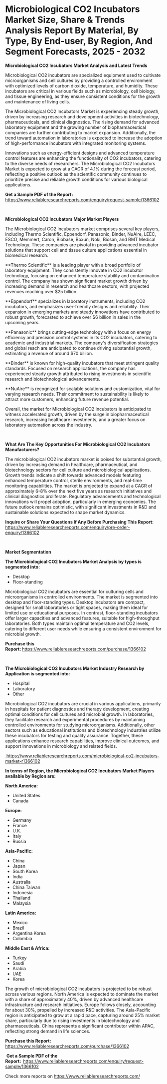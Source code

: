 <p><h1>Microbiological CO2 Incubators Market Size, Share & Trends Analysis Report By Material, By Type, By End-user, By Region, And Segment Forecasts, 2025 - 2032</h1></p><p><strong>Microbiological CO2 Incubators Market Analysis and Latest Trends</strong></p>
<p><p>Microbiological CO2 incubators are specialized equipment used to cultivate microorganisms and cell cultures by providing a controlled environment with optimized levels of carbon dioxide, temperature, and humidity. These incubators are critical in various fields such as microbiology, cell biology, and tissue engineering, as they ensure consistent conditions for the growth and maintenance of living cells.</p><p>The Microbiological CO2 Incubators Market is experiencing steady growth, driven by increasing research and development activities in biotechnology, pharmaceuticals, and clinical diagnostics. The rising demand for advanced laboratory equipment and the growing number of biopharmaceutical companies are further contributing to market expansion. Additionally, the trend toward automation in laboratories is expected to increase the adoption of high-performance incubators with integrated monitoring systems.</p><p>Innovations such as energy-efficient designs and advanced temperature control features are enhancing the functionality of CO2 incubators, catering to the diverse needs of researchers. The Microbiological CO2 Incubators Market is expected to grow at a CAGR of 4.1% during the forecast period, reflecting a positive outlook as the scientific community continues to prioritize precise and reliable growth conditions for various biological applications.</p></p>
<p><strong>Get a Sample PDF of the Report:&nbsp;</strong> <a href="https://www.reliableresearchreports.com/enquiry/request-sample/1366102?utm_campaign=3004&utm_medium=2&utm_source=Github&utm_content=ia&utm_term=22032025&utm_id=microbiological-co2-incubators">https://www.reliableresearchreports.com/enquiry/request-sample/1366102</a></p>
<p>&nbsp;</p>
<p><strong>Microbiological CO2 Incubators Major Market Players</strong></p>
<p><p>The Microbiological CO2 Incubators market comprises several key players, including Thermo Scientific, Eppendorf, Panasonic, Binder, NuAire, LEEC, ESCO, Memmert, Caron, Biobase, Boxun, Noki, Biosan, and BMT Medical Technology. These companies are pivotal in providing advanced incubator solutions that support cell and tissue culture applications essential in biomedical research.</p><p>**Thermo Scientific** is a leading player with a broad portfolio of laboratory equipment. They consistently innovate in CO2 incubator technology, focusing on enhanced temperature stability and contamination control. The company has shown significant market growth driven by increasing demand in research and healthcare sectors, with projected revenues reaching over $25 billion.</p><p>**Eppendorf** specializes in laboratory instruments, including CO2 incubators, and emphasizes user-friendly designs and reliability. Their expansion in emerging markets and steady innovations have contributed to robust growth, forecasted to achieve over $6 billion in sales in the upcoming years.</p><p>**Panasonic** brings cutting-edge technology with a focus on energy efficiency and precision control systems in its CO2 incubators, catering to academic and industrial markets. The company's diversification strategies and global reach are anticipated to continue driving substantial growth, estimating a revenue of around $70 billion.</p><p>**Binder** is known for high-quality incubators that meet stringent quality standards. Focused on research applications, the company has experienced steady growth attributed to rising investments in scientific research and biotechnological advancements.</p><p>**NuAire** is recognized for scalable solutions and customization, vital for varying research needs. Their commitment to sustainability is likely to attract more customers, enhancing future revenue potential.</p><p>Overall, the market for Microbiological CO2 Incubators is anticipated to witness accelerated growth, driven by the surge in biopharmaceutical research, increasing healthcare investments, and a greater focus on laboratory automation across the industry.</p></p>
<p>&nbsp;</p>
<p><strong>What Are The Key Opportunities For Microbiological CO2 Incubators Manufacturers?</strong></p>
<p><p>The microbiological CO2 incubators market is poised for substantial growth, driven by increasing demand in healthcare, pharmaceutical, and biotechnology sectors for cell culture and microbiological applications. Growth trends indicate a shift towards advanced models featuring enhanced temperature control, sterile environments, and real-time monitoring capabilities. The market is projected to expand at a CAGR of approximately 6-8% over the next five years as research initiatives and clinical diagnostics proliferate. Regulatory advancements and technological innovations will propel adoption, particularly in emerging economies. The future outlook remains optimistic, with significant investments in R&D and sustainable solutions expected to shape market dynamics.</p></p>
<p><strong>Inquire or Share Your Questions If Any Before Purchasing This Report:</strong> <a href="https://www.reliableresearchreports.com/enquiry/pre-order-enquiry/1366102?utm_campaign=3004&utm_medium=2&utm_source=Github&utm_content=ia&utm_term=22032025&utm_id=microbiological-co2-incubators">https://www.reliableresearchreports.com/enquiry/pre-order-enquiry/1366102</a></p>
<p>&nbsp;</p>
<p><strong>Market Segmentation</strong></p>
<p><strong>The Microbiological CO2 Incubators Market Analysis by types is segmented into:</strong></p>
<p><ul><li>Desktop</li><li>Floor-standing</li></ul></p>
<p><p>Microbiological CO2 incubators are essential for culturing cells and microorganisms in controlled environments. The market is segmented into desktop and floor-standing types. Desktop incubators are compact, designed for small laboratories or tight spaces, making them ideal for limited use or educational purposes. In contrast, floor-standing incubators offer larger capacities and advanced features, suitable for high-throughput laboratories. Both types maintain optimal temperature and CO2 levels, catering to different user needs while ensuring a consistent environment for microbial growth.</p></p>
<p><strong>Purchase this Report:&nbsp;</strong><a href="https://www.reliableresearchreports.com/purchase/1366102?utm_campaign=3004&utm_medium=2&utm_source=Github&utm_content=ia&utm_term=22032025&utm_id=microbiological-co2-incubators">https://www.reliableresearchreports.com/purchase/1366102</a></p>
<p>&nbsp;</p>
<p><strong>The Microbiological CO2 Incubators Market Industry Research by Application is segmented into:</strong></p>
<p><ul><li>Hospital</li><li>Laboratory</li><li>Other</li></ul></p>
<p><p>Microbiological CO2 incubators are crucial in various applications, primarily in hospitals for patient diagnostics and therapy development, creating optimal conditions for cell cultures and microbial growth. In laboratories, they facilitate research and experimental procedures by maintaining controlled environments for studying microorganisms. Additionally, other sectors such as educational institutions and biotechnology industries utilize these incubators for testing and quality assurance. Together, these applications enhance research capabilities, improve clinical outcomes, and support innovations in microbiology and related fields.</p></p>
<p><a href="https://www.reliableresearchreports.com/microbiological-co2-incubators-market-r1366102?utm_campaign=3004&utm_medium=2&utm_source=Github&utm_content=ia&utm_term=22032025&utm_id=microbiological-co2-incubators">&nbsp;https://www.reliableresearchreports.com/microbiological-co2-incubators-market-r1366102</a></p>
<p><strong>In terms of Region, the Microbiological CO2 Incubators Market Players available by Region are:</strong></p>
<p>
    <p> <strong> North America: </strong>
        <ul>
            <li>United States</li>
            <li>Canada</li>
        </ul>
        </p> 
    <p> <strong> Europe: </strong>
        <ul>
            <li>Germany</li>
            <li>France</li>
            <li>U.K.</li>
            <li>Italy</li>
            <li>Russia</li>
        </ul>
        </p> 
    <p> <strong> Asia-Pacific: </strong>
        <ul>
            <li>China</li>
            <li>Japan</li>
            <li>South Korea</li>
            <li>India</li>
            <li>Australia</li>
            <li>China Taiwan</li>
            <li>Indonesia</li>
            <li>Thailand</li>
            <li>Malaysia</li>
        </ul>
        </p> 
    <p> <strong> Latin America: </strong>
        <ul>
            <li>Mexico</li>
            <li>Brazil</li>
            <li>Argentina Korea</li>
            <li>Colombia</li>
        </ul>
        </p> 
    <p> <strong> Middle East & Africa: </strong>
        <ul>
            <li>Turkey</li>
            <li>Saudi</li>
            <li>Arabia</li>
            <li>UAE</li>
            <li>Korea</li>
        </ul>
    </p>
    </p>
<p><p>The growth of microbiological CO2 incubators is projected to be robust across various regions. North America is expected to dominate the market with a share of approximately 40%, driven by advanced healthcare infrastructure and research initiatives. Europe follows closely, accounting for about 30%, propelled by increased R&D activities. The Asia-Pacific region is anticipated to grow at a rapid pace, capturing around 25% market share, particularly due to rising investments in biotechnology and pharmaceuticals. China represents a significant contributor within APAC, reflecting strong demand in life sciences.</p></p>
<p><strong>Purchase this Report: </strong><a href="https://www.reliableresearchreports.com/purchase/1366102?utm_campaign=3004&utm_medium=2&utm_source=Github&utm_content=ia&utm_term=22032025&utm_id=microbiological-co2-incubators">https://www.reliableresearchreports.com/purchase/1366102</a></p>
<p>&nbsp;<strong>Get a Sample PDF of the Report:&nbsp;&nbsp;</strong><a href="https://www.reliableresearchreports.com/enquiry/request-sample/1366102?utm_campaign=3004&utm_medium=2&utm_source=Github&utm_content=ia&utm_term=22032025&utm_id=microbiological-co2-incubators">https://www.reliableresearchreports.com/enquiry/request-sample/1366102</a></p>
<p><strong></strong></p>
<p>Check more reports on <a href="https://www.reliableresearchreports.com/?utm_campaign=3004&utm_medium=2&utm_source=Github&utm_content=ia&utm_term=22032025&utm_id=microbiological-co2-incubators">https://www.reliableresearchreports.com/</a></p>